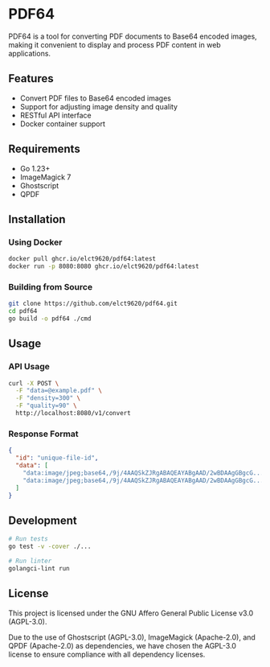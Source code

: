 # PDF64

PDF64 is a tool for converting PDF documents to Base64 encoded images, making it convenient to display and process PDF content in web applications.

## Features

- Convert PDF files to Base64 encoded images
- Support for adjusting image density and quality
- RESTful API interface
- Docker container support

## Requirements

- Go 1.23+
- ImageMagick 7
- Ghostscript
- QPDF

## Installation

### Using Docker

```bash
docker pull ghcr.io/elct9620/pdf64:latest
docker run -p 8080:8080 ghcr.io/elct9620/pdf64:latest
```

### Building from Source

```bash
git clone https://github.com/elct9620/pdf64.git
cd pdf64
go build -o pdf64 ./cmd
```

## Usage

### API Usage

```bash
curl -X POST \
  -F "data=@example.pdf" \
  -F "density=300" \
  -F "quality=90" \
  http://localhost:8080/v1/convert
```

### Response Format

```json
{
  "id": "unique-file-id",
  "data": [
    "data:image/jpeg;base64,/9j/4AAQSkZJRgABAQEAYABgAAD/2wBDAAgGBgcG...",
    "data:image/jpeg;base64,/9j/4AAQSkZJRgABAQEAYABgAAD/2wBDAAgGBgcG..."
  ]
}
```

## Development

```bash
# Run tests
go test -v -cover ./...

# Run linter
golangci-lint run
```

## License

This project is licensed under the GNU Affero General Public License v3.0 (AGPL-3.0).

Due to the use of Ghostscript (AGPL-3.0), ImageMagick (Apache-2.0), and QPDF (Apache-2.0) as dependencies, 
we have chosen the AGPL-3.0 license to ensure compliance with all dependency licenses.
